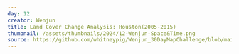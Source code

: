 ```yaml
---
day: 12
creator: Wenjun
title: Land Cover Change Analysis: Houston(2005-2015)
thumbnail: /assets/thumbnails/2024/12-Wenjun-Space&Time.png
source: https://github.com/whitneypig/Wenjun_30DayMapChallenge/blob/main/30days_Wenjun.Rmd
---
```

